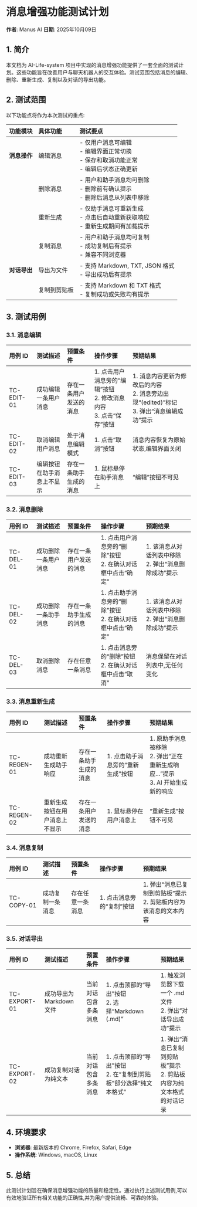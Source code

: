 # 消息增强功能测试计划

**作者**: Manus AI
**日期**: 2025年10月09日

## 1. 简介

本文档为 AI-Life-system 项目中实现的消息增强功能提供了一套全面的测试计划。这些功能旨在改善用户与聊天机器人的交互体验。测试范围包括消息的编辑、删除、重新生成、复制以及对话的导出功能。

## 2. 测试范围

以下功能点将作为本次测试的重点:

| 功能模块 | 具体功能 | 测试要点 |
| :--- | :--- | :--- |
| **消息操作** | 编辑消息 | - 仅用户消息可编辑<br>- 编辑界面正常切换<br>- 保存和取消功能正常<br>- 编辑后状态正确更新 |
| | 删除消息 | - 用户和助手消息均可删除<br>- 删除前有确认提示<br>- 删除后消息从列表中移除 |
| | 重新生成 | - 仅助手消息可重新生成<br>- 点击后自动重新获取响应<br>- 重新生成期间有加载提示 |
| | 复制消息 | - 用户和助手消息均可复制<br>- 成功复制后有提示<br>- 兼容不同浏览器 |
| **对话导出** | 导出为文件 | - 支持 Markdown, TXT, JSON 格式<br>- 导出成功后有提示 |
| | 复制到剪贴板 | - 支持 Markdown 和 TXT 格式<br>- 复制成功或失败均有提示 |

## 3. 测试用例

### 3.1. 消息编辑

| 用例 ID | 测试描述 | 预置条件 | 操作步骤 | 预期结果 |
| :--- | :--- | :--- | :--- | :--- |
| TC-EDIT-01 | 成功编辑一条用户消息 | 存在一条用户发送的消息 | 1. 点击用户消息旁的“编辑”按钮<br>2. 修改消息内容<br>3. 点击“保存”按钮 | 1. 消息内容更新为修改后的内容<br>2. 消息旁边出现“(edited)”标记<br>3. 弹出“消息编辑成功”提示 |
| TC-EDIT-02 | 取消编辑用户消息 | 处于消息编辑模式 | 1. 点击“取消”按钮 | 消息内容恢复为原始状态,编辑界面关闭 |
| TC-EDIT-03 | 编辑按钮在助手消息上不显示 | 存在一条助手生成的消息 | 1. 鼠标悬停在助手消息上 | “编辑”按钮不可见 |

### 3.2. 消息删除

| 用例 ID | 测试描述 | 预置条件 | 操作步骤 | 预期结果 |
| :--- | :--- | :--- | :--- | :--- |
| TC-DEL-01 | 成功删除一条用户消息 | 存在一条用户发送的消息 | 1. 点击用户消息旁的“删除”按钮<br>2. 在确认对话框中点击“确定” | 1. 该消息从对话列表中移除<br>2. 弹出“消息删除成功”提示 |
| TC-DEL-02 | 成功删除一条助手消息 | 存在一条助手生成的消息 | 1. 点击助手消息旁的“删除”按钮<br>2. 在确认对话框中点击“确定” | 1. 该消息从对话列表中移除<br>2. 弹出“消息删除成功”提示 |
| TC-DEL-03 | 取消删除消息 | 存在任意一条消息 | 1. 点击消息旁的“删除”按钮<br>2. 在确认对话框中点击“取消” | 消息保留在对话列表中,无任何变化 |

### 3.3. 消息重新生成

| 用例 ID | 测试描述 | 预置条件 | 操作步骤 | 预期结果 |
| :--- | :--- | :--- | :--- | :--- |
| TC-REGEN-01 | 成功重新生成助手响应 | 存在一条助手生成的消息 | 1. 点击助手消息旁的“重新生成”按钮 | 1. 原助手消息被移除<br>2. 弹出“正在重新生成响应...”提示<br>3. AI 开始生成新的响应 |
| TC-REGEN-02 | 重新生成按钮在用户消息上不显示 | 存在一条用户发送的消息 | 1. 鼠标悬停在用户消息上 | “重新生成”按钮不可见 |

### 3.4. 消息复制

| 用例 ID | 测试描述 | 预置条件 | 操作步骤 | 预期结果 |
| :--- | :--- | :--- | :--- | :--- |
| TC-COPY-01 | 成功复制一条消息 | 存在任意一条消息 | 1. 点击消息旁的“复制”按钮 | 1. 弹出“消息已复制到剪贴板”提示<br>2. 剪贴板内容为该消息的文本内容 |

### 3.5. 对话导出

| 用例 ID | 测试描述 | 预置条件 | 操作步骤 | 预期结果 |
| :--- | :--- | :--- | :--- | :--- |
| TC-EXPORT-01 | 成功导出为 Markdown 文件 | 当前对话包含多条消息 | 1. 点击顶部的“导出”按钮<br>2. 选择“Markdown (.md)” | 1. 触发浏览器下载一个 .md 文件<br>2. 弹出“对话导出成功”提示 |
| TC-EXPORT-02 | 成功复制对话为纯文本 | 当前对话包含多条消息 | 1. 点击顶部的“导出”按钮<br>2. 在“复制到剪贴板”部分选择“纯文本格式” | 1. 弹出“消息已复制到剪贴板”提示<br>2. 剪贴板内容为纯文本格式的对话记录 |

## 4. 环境要求

- **浏览器**: 最新版本的 Chrome, Firefox, Safari, Edge
- **操作系统**: Windows, macOS, Linux

## 5. 总结

此测试计划旨在确保消息增强功能的质量和稳定性。通过执行上述测试用例,可以有效地验证所有相关功能的正确性,并为用户提供流畅、可靠的体验。

